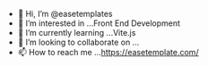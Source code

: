 - 👋 Hi, I’m @easetemplates
- 👀 I’m interested in ...Front End Development
- 🌱 I’m currently learning ...Vite.js
- 💞️ I’m looking to collaborate on ...
- 📫 How to reach me ...https://easetemplate.com/

<!---
easetemplates/easetemplates is a ✨ special ✨ repository because its `README.md` (this file) appears on your GitHub profile.
You can click the Preview link to take a look at your changes.
--->

